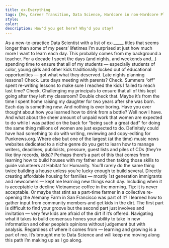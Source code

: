 ```yaml
---
title: ex-Everything
tags: [Me, Career Transition, Data Science, Hardcore in non-Hardcore Places]
style: 
color: 
description: How'd you get here? Why'd you stay?
---
```


As a new-to-practice Data Scientist with a list of ex-_____ titles that seems longer than some of my peers’ lifetimes I’m surprised at just how much more I want to learn each day.
This probably comes from my background a teacher. For a decade I spent the days (and nights, and weekends and…) spending time to ensure that all of my students — especially students of color, young girls and other kids traditionally locked out of educational opportunities — got what what they deserved. Late nights planning lessons? Check. Late days meeting with parents? Check. Summers “off” spent re-writing lessons to make sure I reached the kids I failed to reach last time? Check. Challenging my principals to ensure that all of this kept going after they left my classroom? Double check that.
Maybe it’s from the time I spent home raising my daughter for two years after she was born. Each day is something new. And nothing is ever boring. Have you ever thought about how you learned how to drink from a bottle? Well now I have. And what about the sheer amount of unpaid work that women are expected to do while I was patted on the back for “being such a great dad” for doing the same thing millions of women are just expected to do.
Definitely could have had something to do with writing, reviewing and copy-editing for Punknews.org. Where else but one of the largest (at the time) music news websites dedicated to a niche genre do you get to learn how to manage writers, deadlines, publicists, pressure, guest lists and piles of CDs (they’re like tiny records, kids)?
Perhaps there’s a part of this that comes from learning how to build houses with my father and then taking those skills to guide volunteers at Habitat for Humanity. You’ll rarely do the same thing twice building a house unless you’re lucky enough to build several. Directly creating affordable housing for families — mostly 1st generation immigrants and newcomers — kept me learning new things each day. Including when it is acceptable to decline Vietnamese coffee in the morning. Tip: it is never acceptable.
Or maybe that stint as a part-time farmer in a collective re-opening the Alemany Farm in San Francisco was part of it? I learned how to gather input from community members and get kids in the dirt. The first part is difficult to find your groove but the second part just involves and invitation — very few kids are afraid of the dirt if it’s offered. Navigating what it takes to build consensus hones your ability to take in new information and other people’s opinions without judgement but with analysis.
Regardless of where it comes from — learning and growing is a part of me. It’s brought me to Data Science and will keep me moving along this path I’m making up as I go along.